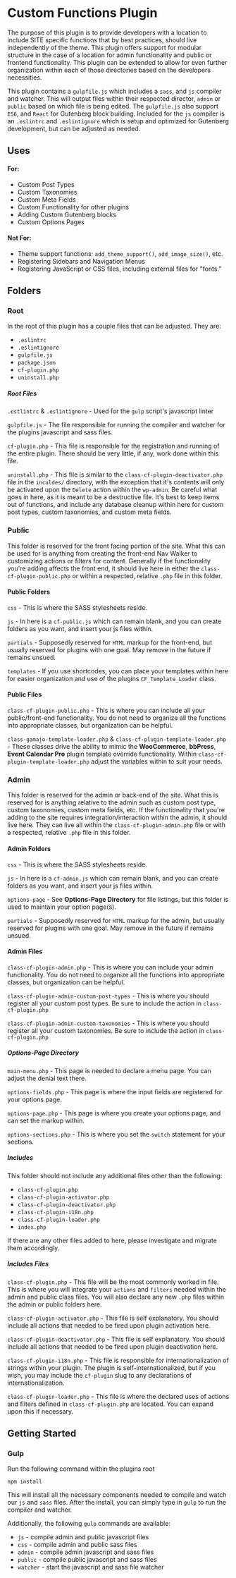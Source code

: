# Custom Functions Plugin

The purpose of this plugin is to provide developers with a location to include SITE specific functions that by best practices, should live independently of the theme. This plugin offers support for modular structure in the case of a location for admin functionality and public or frontend functionality. This plugin can be extended to allow for even further organization within each of those directories based on the developers necessities.

This plugin contains a `gulpfile.js` which includes a `sass`, and `js` compiler and watcher. This will output files within their respected director, `admin` or `public` based on which file is being edited. The `gulpfile.js` also support `ES6`, and `React` for Gutenberg block building. Included for the `js` compiler is an `.eslintrc` and `.eslintignore` which is setup and optimized for Gutenberg development, but can be adjusted as needed.

## Uses
 
#### For:

* Custom Post Types
* Custom Taxonomies
* Custom Meta Fields
* Custom Functionality for other plugins
* Adding Custom Gutenberg blocks
* Custom Options Pages

#### Not For:
* Theme support functions: `add_theme_support()`, `add_image_size()`, etc.
* Registering Sidebars and Navigation Menus
* Registering JavaScript or CSS files, including external files for "fonts."

## Folders

### Root
In the root of this plugin has a couple files that can be adjusted. They are:
* `.eslintrc`
* `.eslintignore`
* `gulpfile.js`
* `package.json`
* `cf-plugin.php`
* `uninstall.php`

##### Root Files
`.estlintrc` & `.eslintignore` - Used for the `gulp` script's javascript linter

`gulpfile.js` - The file responsible for running the compiler and watcher for the plugins javascript and sass files.

`cf-plugin.php` - This file is responsible for the registration and running of the entire plugin. There should be very little, if any, work done within this file.

`uninstall.php` - This file is similar to the `class-cf-plugin-deactivator.php` file in the `inculdes/` directory, with the exception that it's contents will only be activated upon the `Delete` action within the `wp-admin`. Be careful what goes in here, as it is meant to be a destructive file. It's best to keep items out of functions, and include any database cleanup within here for custom post types, custom taxonomies, and custom meta fields.

### Public
This folder is reserved for the front facing portion of the site. What this can be used for is anything from creating the front-end Nav Walker to customizing actions or filters for content. Generally if the functionality you're adding affects the front end, it should live here in either the `class-cf-plugin-public.php` or within a respected, relative `.php` file in this folder.

#### Public Folders

`css` - This is where the SASS stylesheets reside.

`js` - In here is a `cf-public.js` which can remain blank, and you can create folders as you want, and insert your js files within.

`partials` - Supposedly reserved for `HTML` markup for the front-end, but usually reserved for plugins with one goal. May remove in the future if remains unsued.

`templates` - If you use shortcodes, you can place your templates within here for easier organization and use of the plugins `CF_Template_Loader` class.

#### Public Files
`class-cf-plugin-public.php` - This is where you can include all your public/front-end functionality. You do not need to organize all the functions into appropriate classes, but organization can be helpful.

`class-gamajo-template-loader.php` & `class-cf-plugin-template-loader.php` - These classes drive the ability to mimic the **WooCommerce**, **bbPress**, **Event Calendar Pro** plugin template override functionality. Within `class-cf-plugin-template-loader.php` adjust the variables within to suit your needs.  

### Admin
This folder is reserved for the admin or back-end of the site. What this is reserved for is anything relative to the admin such as custom post type, custom taxonomies, custom meta fields, etc. If the functionality that you're adding to the site requires integration/interaction within the admin, it should live here. They can live all within the `class-cf-plugin-admin.php` file or with a respected, relative `.php` file in this folder.

#### Admin Folders
`css` - This is where the SASS stylesheets reside.

`js` - In here is a `cf-admin.js` which can remain blank, and you can create folders as you want, and insert your js files within.

`options-page` - See **Options-Page Directory** for file listings, but this folder is used to maintain your option page(s).

`partials` - Supposedly reserved for `HTML` markup for the admin, but usually reserved for plugins with one goal. May remove in the future if remains unsued.

#### Admin Files
`class-cf-plugin-admin.php` - This is where you can include your admin functionality. You do not need to organize all the functions into appropriate classes, but organization can be helpful.

`class-cf-plugin-admin-custom-post-types` - This is where you should register all your custom post types. Be sure to include the action in `class-cf-plugin.php`

`class-cf-plugin-admin-custom-taxonomies` - This is where you should register all your custom taxonomies. Be sure to include the action in `class-cf-plugin.php`

##### Options-Page Directory
`main-menu.php` - This page is needed to declare a menu page. You can adjust the denial text there.

`options-fields.php` - This page is where the input fields are registered for your options page.

`options-page.php` - This page is where you create your options page, and can set the markup within.

`options-sections.php` - This is where you set the `switch` statement for your sections.

##### Includes

This folder should not include any additional files other than the following:
* `class-cf-plugin.php`
* `class-cf-plugin-activator.php`
* `class-cf-plugin-deactivator.php`
* `class-cf-plugin-i18n.php`
* `class-cf-plugin-loader.php`
* `index.php`

If there are any other files added to here, please investigate and migrate them accordingly.

##### Includes Files

`class-cf-plugin.php` - This file will be the most commonly worked in file. This is where you will integrate your `actions` and `filters` needed within the admin and public class files. You will also declare any new `.php` files within the admin or public folders here.

`class-cf-plugin-activator.php` - This file is self explanatory. You should include all actions that needed to be fired upon plugin activation here.

`class-cf-plugin-deactivator.php` - This file is self explanatory. You should include all actions that needed to be fired upon plugin deactivation here.

`class-cf-plugin-i18n.php` - This file is responsible for internationalization of strings within your plugin. The plugin is self-internationalized, but if you wish, you may include the `cf-plugin` slug to any declarations of internationalization.

`class-cf-plugin-loader.php` - This file is where the declared uses of actions and filters defined in `class-cf-plugin.php` are located. You can expand upon this if necessary. 

## Getting Started

### Gulp
Run the following command within the plugins root

`npm install` 

This will install all the necessary components needed to compile and watch our `js` and `sass` files. After the install, you can simply type in `gulp` to run the compiler and watcher.

Additionally, the following `gulp` commands are available:
* `js`      - compile admin and public javascript files
* `css`     - compile admin and public sass files
* `admin`   - compile admin javascript and sass files
* `public`  - compile public javascript and sass files
* `watcher` - start the javascript and sass file watcher
